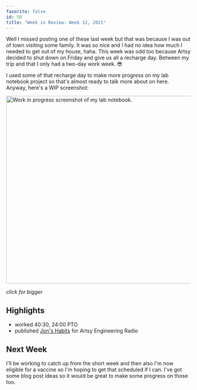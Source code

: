 ```yaml
---
favorite: false
id: 50
title: "Week in Review: Week 12, 2021"
---
```


Well I missed posting one of these last week but that was because I was out of
town visiting some family. It was so nice and I had no idea how much I needed to
get out of my house, haha. This week was odd too because Artsy decided to shut
down on Friday and give us all a recharge day. Between my trip and that I only
had a two-day work week. 😎

I used some of that recharge day to make more progress on my lab notebook
project so that's almost ready to talk more about on here. Anyway, here's a WIP
screenshot:

<div class="imageWrapper">
  <a href="/images/post-50/lab-notebook.png">
    <img alt="Work in progress screenshot of my lab notebook." src="/images/post-50/lab-notebook.png" width="512" />
  </a>
  <p><em>click for bigger</em></p>
</div>

## Highlights

* worked 40:30, 24:00 PTO
* published [Jon's Habits][aer] for Artsy Engineering Radio

## Next Week

I'll be working to catch up from the short week and then also I'm now eligible
for a vaccine so I'm hoping to get that scheduled if I can. I've got some blog
post ideas so it would be great to make some progress on those too.

[aer]: https://podcasts.apple.com/us/podcast/10-jons-habits/id1545870104?i=1000514384107
[gh-activity]: https://github.com/search?s=created&o=desc&q=author:jonallured+created:2021-03-14..2021-03-27
